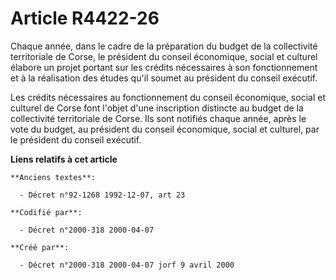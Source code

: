 # Article R4422-26

Chaque année, dans le cadre de la préparation du budget de la collectivité territoriale de Corse, le président du conseil
économique, social et culturel élabore un projet portant sur les crédits nécessaires à son fonctionnement et à la réalisation
des études qu'il soumet au président du conseil exécutif.

Les crédits nécessaires au fonctionnement du conseil économique, social et culturel de Corse font l'objet d'une inscription
distincte au budget de la collectivité territoriale de Corse. Ils sont notifiés chaque année, après le vote du budget, au
président du conseil économique, social et culturel, par le président du conseil exécutif.

**Liens relatifs à cet article**

	**Anciens textes**:

	  - Décret n°92-1268 1992-12-07, art 23

	**Codifié par**:

	  - Décret n°2000-318 2000-04-07

	**Créé par**:

	  - Décret n°2000-318 2000-04-07 jorf 9 avril 2000
